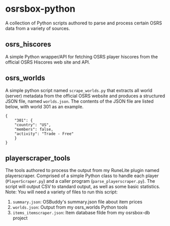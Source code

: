 # osrsbox-python

A collection of Python scripts authored to parse and process certain OSRS data from a variety of sources.

## osrs_hiscores

A simple Python wrapper/API for fetching OSRS player hiscores from the official OSRS Hiscores web site and API.

## osrs_worlds

A simple python script named `scrape_worlds.py` that extracts all world (server) metadata from the official OSRS website and produces a structured JSON file, named `worlds.json`. The contents of the JSON file are listed below, with world 301 as an example.

```
{
    "301": {
    "country": "US",
    "members": false,
    "activity": "Trade - Free"
    }
}
```

## playerscraper_tools

The tools authored to process the output from my RuneLite plugin named playerscraper. Comprised of a simple Python class to handle each player (`PlayerScraper.py`) and a caller program (`parse_playerscraper.py`). The script will output CSV to standard output, as well as some basic statistics. Note: You will need a variety of files to run this script:

1. `summary.json`: OSBuddy's summary.json file about item prices
1. `worlds.json`: Output from my osrs_worlds Python tools
1. `items_itemscraper.json`: Item database filde from my osrsbox-db project

